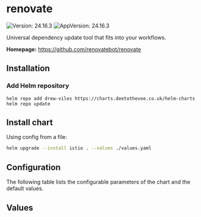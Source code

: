 # renovate

![Version: 24.16.3](https://img.shields.io/badge/Version-24.16.3-informational?style=flat-square) ![AppVersion: 24.16.3](https://img.shields.io/badge/AppVersion-24.16.3-informational?style=flat-square)

Universal dependency update tool that fits into your workflows.

**Homepage:** <https://github.com/renovatebot/renovate>

## Installation

### Add Helm repository

```shell
helm repo add drew-viles https://charts.deetothevee.co.uk/helm-charts
helm repo update
```

## Install chart

Using config from a file:

```bash
helm upgrade --install istio . --values ./values.yaml
```
## Configuration

The following table lists the configurable parameters of the chart and the default values.

## Values
